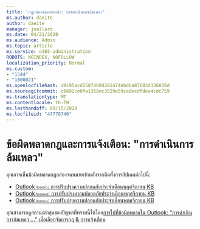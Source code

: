 ```yaml
---
title: 'กฎกล่องจดหมายเข้า: การดำเนินการล้มเหลว'
ms.author: daeite
author: daeite
manager: joallard
ms.date: 04/21/2020
ms.audience: Admin
ms.topic: article
ms.service: o365-administration
ROBOTS: NOINDEX, NOFOLLOW
localization_priority: Normal
ms.custom:
- "1544"
- "1800021"
ms.openlocfilehash: d0c95acd2587460d281474ebdba87683d336036d
ms.sourcegitcommit: c6692ce0fa1358ec3529e59ca0ecdfdea4cdc759
ms.translationtype: MT
ms.contentlocale: th-TH
ms.lasthandoff: 09/15/2020
ms.locfileid: "47778746"
---
```

# <a name="rules-and-alerts-error-the-operation-failed"></a>ข้อผิดพลาดกฎและการแจ้งเตือน: "การดำเนินการล้มเหลว"

คุณอาจเห็นข้อผิดพลาดกฎกล่องจดหมายเข้าหลังจากติดตั้งการอัปเดตต่อไปนี้:

- [Outlook ๒๐๑๖: การปรับปรุงความปลอดภัยประจำเดือนพฤศจิกายน KB](https://support.microsoft.com/help/4461506)
- [Outlook ๒๐๑๓: การปรับปรุงความปลอดภัยประจำเดือนพฤศจิกายน KB](https://support.microsoft.com/help/4461486)
- [Outlook ๒๐๑๐: การปรับปรุงความปลอดภัยประจำเดือนพฤศจิกายน KB](https://support.microsoft.com/help/4461585)

คุณสามารถดูสถานะล่าสุดของปัญหาที่ทราบนี้ได้โดย[การไปที่ข้อผิดพลาดใน Outlook: "การดำเนินการล้มเหลว ..." เมื่อเลือกจัดการกฎ & การแจ้งเตือน](https://support.office.com/article/Outlook-Error-The-operation-failed-when-selecting-Manage-Rules-Alerts-64b6ff77-98c2-4564-9cbf-25bd8e17fb8b%20)